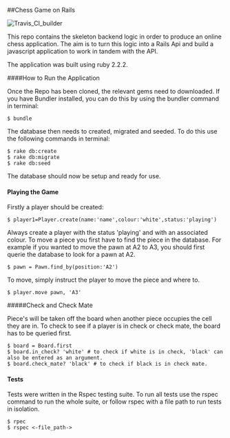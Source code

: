 ##Chess Game on Rails

![Travis_CI_builder](https://travis-ci.org/jonathansayer/chess.svg?branch=master)

This repo contains the skeleton backend logic in order to produce an online
chess application. The aim is to turn this logic into a Rails Api and build
a javascript application to work in tandem with the API.

The application was built using ruby 2.2.2.

####How to Run the Application

Once the Repo has been cloned, the relevant gems need to downloaded. If you have
Bundler installed, you can do this by using the bundler command in terminal:

```
$ bundle
```

The database then needs to created, migrated and seeded. To do this use the following commands
in terminal:

```
$ rake db:create
$ rake db:migrate
$ rake db:seed
```

The database should now be setup and ready for use.

#### Playing the Game

Firstly a player should be created:

```
$ player1=Player.create(name:'name',colour:'white',status:'playing')
```
Always create a player with the status 'playing' and with an associated colour.
To move a piece you first have to find the piece in the database. For example if you
wanted to move the pawn at A2 to A3, you should first querie the database to look
for a pawn at A2.

```
$ pawn = Pawn.find_by(position:'A2')
```
To move, simply instruct the player to move the piece and where to.

```
$ player.move pawn, 'A3'
```
#####Check and Check Mate

Piece's will be taken off the board when another piece occupies the cell they are in.
To check to see if a player is in check or check mate, the board has to be queried first.

```
$ board = Board.first
$ board.in_check? 'white' # to check if white is in check, 'black' can also be entered as an argument.
$ board.check_mate? 'black' # to check if black is in check mate.
```

#### Tests

Tests were written in the Rspec testing suite. To run all tests use the rspec command to run the whole suite, or follow rspec with a file path to run tests in isolation. 

```
$ rpec
$ rspec <-file_path->
```
